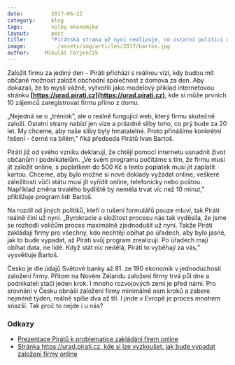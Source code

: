 ```yaml
---
date:         2017-06-22
category:     blog
tags:         volby ekonomika
layout:       post
title:        "Pirátská strana už nyní realizuje, co ostatní politici dosud jen slibovali. Díky Pirátům teď může každý založit firmu online"
image:          /assets/img/articles/2017/bartos.jpg
author:     Mikuláš Ferjenčík
---
```


Založit firmu za jediný den – Piráti přichází s reálnou vizí, kdy budou mít občané možnost založit obchodní společnost z domova za den. Aby dokázali, že to myslí vážně, vytvořili jako modelový příklad internetovou stránku **[https://urad.pirati.cz](https://urad.pirati.cz)**, kde si může prvních 10 zájemců zaregistrovat firmu přímo z domu.

„Nejedná se o „trénink”, ale o reálně fungující web, který firmu skutečně založí. Ostatní strany nabízí jen vize a prázdné sliby toho, co prý bude za 20 let. My chceme, aby naše sliby byly hmatatelné. Proto přinášíme konkrétní řešení - černé na bílém,” říká předseda Pirátů Ivan Bartoš.

Piráti již od svého vzniku deklarují, že chtějí pomocí internetu usnadnit život občanům i podnikatelům. „Ve svém programu počítáme s tím, že firmu musí jít založit online, s poplatkem do 500 Kč a tento poplatek musí jít zaplatit kartou. Chceme, aby bylo možné si nové doklady vyžádat online, veškeré záležitosti vůči státu musí jít vyřídit online, telefonicky nebo poštou. Například změna trvalého bydliště by neměla trvat víc než 10 minut,” přibližuje program lídr Bartoš.

Na rozdíl od jiných politiků, kteří o rušení formulářů pouze mluví, tak Piráti reálně činí už nyní. „Byrokracie a složitost procesu nás tak vyděsila, že jsme se rozhodli voličům proces maximálně zjednodušit už nyní. Takže Piráti zakládají firmy pro všechny, kdo nechtějí obíhat po úřadech, aby bylo jasné, jak to bude vypadat, až Piráti svůj program zrealizují. Po úřadech mají obíhat data, ne lidé. Když stát nic nedělá, Piráti to vyběhají za vás,” vysvětluje Bartoš.

Česko je dle údajů Světové banky až 81. ze 190 ekonomik v jednoduchosti založení firmy. Přitom na Novém Zélandu založení firmy trvá půl dne a podnikateli stačí jeden krok. I mnoho rozvojových zemí je před námi. Pro srovnání v Česku obnáší založení firmy minimálně osm kroků a zabere nejméně týden, reálně spíše dva až tři. I jinde v Evropě je proces mnohem snazší. Tak proč to nejde i u nás?

### Odkazy

* [Prezentace Pirátů k problematice zakládání firem online](https://github.com/pirati-web/pirati.cz/blob/gh-pages/assets/pdf/na-urad-z-domova.pdf)
* [Stránka https://urad.pirati.cz, kde si lze vyzkoušet, jak bude vypadat založení firmy online](https://urad.pirati.cz)
